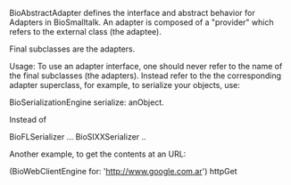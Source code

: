 BioAbstractAdapter defines the interface and abstract behavior for Adapters in BioSmalltalk. An adapter is composed of a "provider" which refers to the external class (the adaptee).

Final subclasses are the adapters.

Usage:  To use an adapter interface, one should never refer to the name of the final subclasses (the adapters). Instead refer to the the corresponding adapter superclass, for example, to serialize your objects, use:

BioSerializationEngine serialize: anObject.

Instead of 

BioFLSerializer ...
BioSIXXSerializer ..

Another example, to get the contents at an URL:

(BioWebClientEngine for: 'http://www.google.com.ar') httpGet
